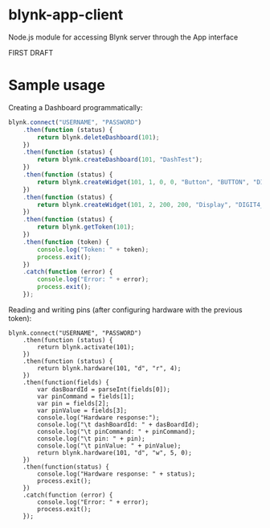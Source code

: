 # blynk-app-client
Node.js module for accessing Blynk server through the App interface

FIRST DRAFT

# Sample usage

Creating a Dashboard programmatically:

```javascript var blynk = require("./index.js").createClient("127.0.0.1", 8443);
blynk.connect("USERNAME", "PASSWORD")
	.then(function (status) {
		return blynk.deleteDashboard(101);	
	})
	.then(function (status) {
		return blynk.createDashboard(101, "DashTest");	
	})
	.then(function (status) {
		return blynk.createWidget(101, 1, 0, 0, "Button", "BUTTON", "DIGITAL", "5");	
	})
	.then(function (status) {
		return blynk.createWidget(101, 2, 200, 200, "Display", "DIGIT4_DISPLAY", "DIGITAL", "4");	
	})
	.then(function (status) {
		return blynk.getToken(101);
	})
	.then(function (token) {
		console.log("Token: " + token);
		process.exit();
	})
	.catch(function (error) {
		console.log("Error: " + error);
		process.exit();
	});
```

Reading and writing pins (after configuring hardware with the previous token):

```javascriptvar blynk = require("./index.js").createClient("127.0.0.1", 8443);
blynk.connect("USERNAME", "PASSWORD")
	.then(function (status) {
		return blynk.activate(101);
	})
	.then(function (status) {
		return blynk.hardware(101, "d", "r", 4);
	})
	.then(function(fields) {
		var dasBoardId = parseInt(fields[0]);
		var pinCommand = fields[1];
		var pin = fields[2];
		var pinValue = fields[3];
		console.log("Hardware response:");
		console.log("\t dashBoardId: " + dasBoardId);
		console.log("\t pinCommand: " + pinCommand);
		console.log("\t pin: " + pin);
		console.log("\t pinValue: " + pinValue);
		return blynk.hardware(101, "d", "w", 5, 0);
	})
	.then(function(status) {
		console.log("Hardware response: " + status);
		process.exit();
	})
	.catch(function (error) {
		console.log("Error: " + error);
		process.exit();
	});
```

